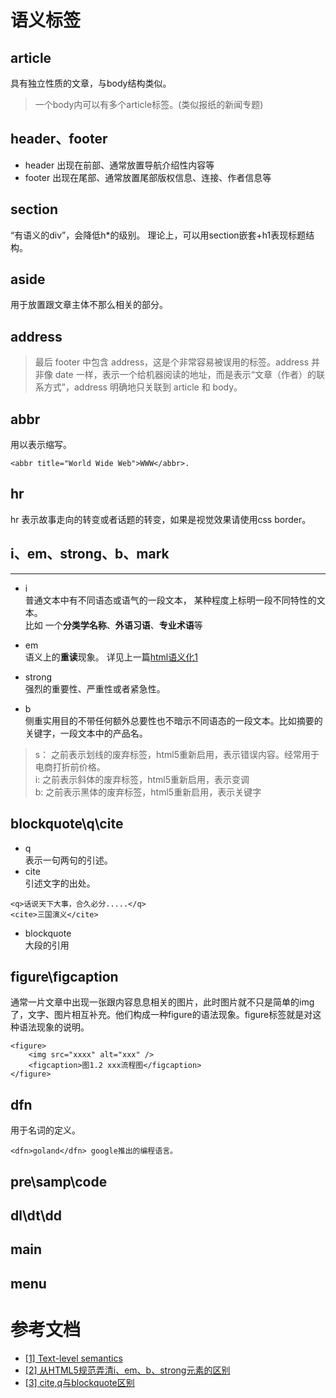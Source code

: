 # 语义标签
## article
具有独立性质的文章，与body结构类似。
> 一个body内可以有多个article标签。(类似报纸的新闻专题)
## header、footer
* header 出现在前部、通常放置导航介绍性内容等 
* footer 出现在尾部、通常放置尾部版权信息、连接、作者信息等

## section
“有语义的div”，会降低h*的级别。 理论上，可以用section嵌套+h1表现标题结构。

## aside  
用于放置跟文章主体不那么相关的部分。 

## address
> 最后 footer 中包含 address，这是个非常容易被误用的标签。address 并非像 date 一样，表示一个给机器阅读的地址，而是表示“文章（作者）的联系方式”，address 明确地只关联到 article 和 body。

## abbr
用以表示缩写。
```
<abbr title="World Wide Web">WWW</abbr>.
```
## hr   
hr 表示故事走向的转变或者话题的转变，如果是视觉效果请使用css border。

##  i、em、strong、b、mark
---
* i     
 普通文本中有不同语态或语气的一段文本， 某种程度上标明一段不同特性的文本。     
比如 一个**分类学名称**、**外语习语**、**专业术语**等

* em    
语义上的**重读**现象。 详见上一篇[html语义化1](./html语义化(1).md)        

* strong     
 强烈的重要性、严重性或者紧急性。

* b     
侧重实用目的不带任何额外总要性也不暗示不同语态的一段文本。比如摘要的关键字，一段文本中的产品名。

> s： 之前表示划线的废弃标签，html5重新启用，表示错误内容。经常用于电商打折前价格。      
> i:  之前表示斜体的废弃标签，html5重新启用，表示变调      
> b:  之前表示黑体的废弃标签，html5重新启用，表示关键字      


## blockquote\q\cite    
* q     
表示一句两句的引述。
* cite      
引述文字的出处。
```
<q>话说天下大事，合久必分.....</q>
<cite>三国演义</cite>
```
* blockquote    
大段的引用

## figure\figcaption
通常一片文章中出现一张跟内容息息相关的图片，此时图片就不只是简单的img了，文字、图片相互补充。他们构成一种figure的语法现象。figure标签就是对这种语法现象的说明。     
```
<figure>
    <img src="xxxx" alt="xxx" />
    <figcaption>图1.2 xxx流程图</figcaption>
</figure>

```
## dfn   
用于名词的定义。
```
<dfn>goland</dfn> google推出的编程语言。
```


## pre\samp\code

## dl\dt\dd

## main

## menu  




# 参考文档
* [[1] Text-level semantics](https://w3c.github.io/html/textlevel-semantics.html#the-em-element)    
* [[2] 从HTML5规范弄清i、em、b、strong元素的区别](http://www.cnblogs.com/charles-dxb/p/6476196.html)                
* [[3] cite,q与blockquote区别](https://blog.csdn.net/weixin_40848638/article/details/82711680)

